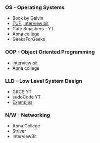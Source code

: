 ### OS - Operating Systems
  - Book by Galvin
  - [TUF](https://takeuforward.org/interviews/must-do-questions-for-dbms-cn-os-interviews-sde-core-sheet/), [Interview bit](https://www.interviewbit.com/operating-system-interview-questions/)
  - Gate Smashers - YT
  - Apna college
  - GeeksForGeeks

### OOP - Object Oriented Programming
  - [interview bit](https://www.interviewbit.com/oops-interview-questions/)
  - Apna college

### LLD - Low Level System Design
  - GKCS YT
  - sudoCode YT
  - [Examples](https://github.com/tssovi/grokking-the-object-oriented-design-interview)

### N/W - Networking
  - Apna College
  - Striver
  - InterviewBit
